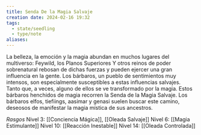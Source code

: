 ```yaml
---
title: Senda De la Magia Salvaje
creation date: 2024-02-16 19:32
tags:
  - state/seedling
  - type/note
aliases:
---
```



La belleza, la emoción y la magia abundan en muchos lugares del multiverso: Feywild, los Planos
Superiores Y otros reinos de poder sobrenatural rebosan de dichas fuerzas y pueden ejercer una
gran influencia en la gente.
Los bárbaros, un pueblo de sentimientos muy intensos, son especialmente susceptibles a estas
influencias salvajes. Tanto que, a veces, alguno de ellos se ve transformado por la magia. Estos
bárbaros henchidos de magia recorren la Senda de la Magia Salvaje.
Los bárbaros elfos, tiefiings, aasimar y genasi suelen buscar este camino, deseosos de manifestar la magia mística de sus ancestros.

*Rasgos*
Nivel 3: [[Conciencia Mágica]], [[Oleada Salvaje]]
Nivel 6: [[Magia Estimulante]]
Nivel 10: [[Reacción Inestable]]
Nivel 14:  [[Oleada Controlada]]